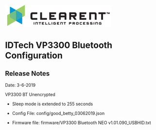 ![Screenshot](docs/clearent_logo.jpg)

# IDTech VP3300 Bluetooth Configuration

## Release Notes

Date: 3-6-2019

VP3300 BT Unencrypted

* Sleep mode is extended to 255 seconds

* Config File: config/good_betty_03062019.json

* Firmware file: firmware/VP3300 Bluetooth NEO v1.01.090_USBHID.txt
